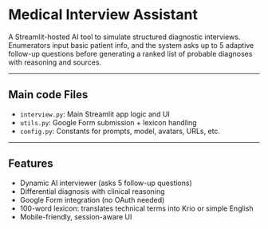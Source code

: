 # Medical Interview Assistant

A Streamlit-hosted AI tool to simulate structured diagnostic interviews. Enumerators input basic patient info, and the system asks up to 5 adaptive follow-up questions before generating a ranked list of probable diagnoses with reasoning and sources.

---

## Main code Files

- `interview.py`: Main Streamlit app logic and UI
- `utils.py`: Google Form submission + lexicon handling
- `config.py`: Constants for prompts, model, avatars, URLs, etc.

---

## Features

- Dynamic AI interviewer (asks 5 follow-up questions)
- Differential diagnosis with clinical reasoning
- Google Form integration (no OAuth needed)
- 100-word lexicon: translates technical terms into Krio or simple English
- Mobile-friendly, session-aware UI